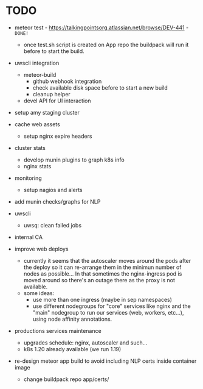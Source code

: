 # TODO

* meteor test - https://talkingpointsorg.atlassian.net/browse/DEV-441 - `DONE!`
    * once test.sh script is created on App repo the buildpack will run it before to start the build.

* uwscli integration
    * meteor-build
        * github webhook integration
        * check available disk space before to start a new build
        * cleanup helper
    * devel API for UI interaction

* setup amy staging cluster

* cache web assets
    * setup nginx expire headers

* cluster stats
    * develop munin plugins to graph k8s info
    * nginx stats

* monitoring
    * setup nagios and alerts

* add munin checks/graphs for NLP

* uwscli
    * uwsq: clean failed jobs

* internal CA

* improve web deploys
    * currently it seems that the autoscaler moves around the pods after the deploy so it can re-arrange them in the minimun number of nodes as possible... In that sometimes the nginx-ingress pod is moved around so there's an outage there as the proxy is not available.
    * some ideas:
        * use more than one ingress (maybe in sep namespaces)
        * use different nodegroups for "core" services like nginx and the "main" nodegroup to run our services (web, workers, etc...), using node affinity annotations.

* productions services maintenance
    * upgrades schedule: nginx, autoscaler and such...
    * k8s 1.20 already available (we run 1.19)

* re-design meteor app build to avoid including NLP certs inside container image
    * change buildpack repo app/certs/

